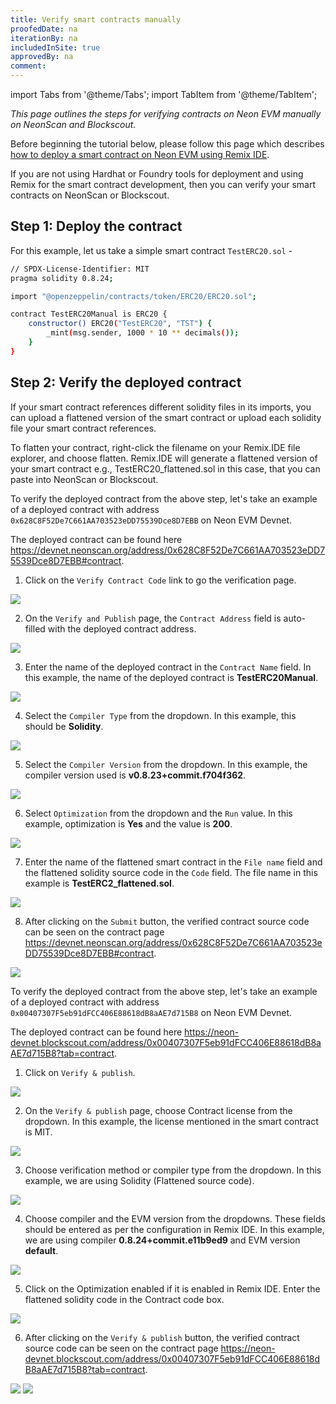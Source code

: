 ```yaml
---
title: Verify smart contracts manually
proofedDate: na
iterationBy: na
includedInSite: true
approvedBy: na
comment:
---
```


import Tabs from '@theme/Tabs';
import TabItem from '@theme/TabItem';

_This page outlines the steps for verifying contracts on Neon EVM manually on NeonScan and Blockscout._

Before beginning the tutorial below, please follow this page which describes [how to deploy a smart contract on Neon EVM using Remix IDE](https://docs.neonevm.org/docs/developing/deploy_facilities/using_remix).

If you are not using Hardhat or Foundry tools for deployment and using Remix for the smart contract development, then you can verify your smart contracts on NeonScan or Blockscout.

## Step 1: Deploy the contract

For this example, let us take a simple smart contract `TestERC20.sol` -

```sh
// SPDX-License-Identifier: MIT
pragma solidity 0.8.24;

import "@openzeppelin/contracts/token/ERC20/ERC20.sol";

contract TestERC20Manual is ERC20 {
    constructor() ERC20("TestERC20", "TST") {
        _mint(msg.sender, 1000 * 10 ** decimals());
    }
}
```

## Step 2: Verify the deployed contract

If your smart contract references different solidity files in its imports, you can upload a flattened version of the smart contract or upload each solidity file your smart contract references.

To flatten your contract, right-click the filename on your Remix.IDE file explorer, and choose flatten. Remix.IDE will generate a flattened version of your smart contract e.g., TestERC20_flattened.sol in this case, that you can paste into NeonScan or Blockscout.

<Tabs>
<TabItem value="NeonScan" label="NeonScan">

To verify the deployed contract from the above step, let's take an example of a deployed contract with address `0x628C8F52De7C661AA703523eDD75539Dce8D7EBB` on Neon EVM Devnet.

The deployed contract can be found here https://devnet.neonscan.org/address/0x628C8F52De7C661AA703523eDD75539Dce8D7EBB#contract.

1. Click on the `Verify Contract Code` link to go the verification page.

<div className='neon-img-width-600' style={{textAlign: 'center'}}>

![](img/neonscan-1.png)

</div>

2. On the `Verify and Publish` page, the `Contract Address` field is auto-filled with the deployed contract address.

<div className='neon-img-width-600' style={{textAlign: 'center'}}>

![](img/neonscan-2.png)

</div>

3. Enter the name of the deployed contract in the `Contract Name` field. In this example, the name of the deployed contract is **TestERC20Manual**.

<div className='neon-img-width-600' style={{textAlign: 'center'}}>

![](img/neonscan-3.png)

</div>

4. Select the `Compiler Type` from the dropdown. In this example, this should be **Solidity**.

<div className='neon-img-width-600' style={{textAlign: 'center'}}>

![](img/neonscan-4.png)

</div>

5. Select the `Compiler Version` from the dropdown. In this example, the compiler version used is **v0.8.23+commit.f704f362**.

<div className='neon-img-width-600' style={{textAlign: 'center'}}>

![](img/neonscan-5.png)

</div>

6. Select `Optimization` from the dropdown and the `Run` value. In this example, optimization is **Yes** and the value is **200**.

<div className='neon-img-width-600' style={{textAlign: 'center'}}>

![](img/neonscan-6.png)

</div>

7. Enter the name of the flattened smart contract in the `File name` field and the flattened solidity source code in the `Code` field. The file name in this example is **TestERC2_flattened.sol**.

<div className='neon-img-width-600' style={{textAlign: 'center'}}>

![](img/neonscan-7.png)

</div>

8. After clicking on the `Submit` button, the verified contract source code can be seen on the contract page https://devnet.neonscan.org/address/0x628C8F52De7C661AA703523eDD75539Dce8D7EBB#contract.

<div className='neon-img-width-600' style={{textAlign: 'center'}}>

![](img/neonscan-8.png)

</div>

</TabItem>

<TabItem value="Blockscout" label="Blockscout">

To verify the deployed contract from the above step, let's take an example of a deployed contract with address `0x00407307F5eb91dFCC406E88618dB8aAE7d715B8` on Neon EVM Devnet.

The deployed contract can be found here https://neon-devnet.blockscout.com/address/0x00407307F5eb91dFCC406E88618dB8aAE7d715B8?tab=contract.

1. Click on `Verify & publish`.

<div className='neon-img-width-600' style={{textAlign: 'center'}}>

![](img/blockscout-1.png)

</div>

2. On the `Verify & publish` page, choose Contract license from the dropdown. In this example, the license mentioned in the smart contract is MIT.

<div className='neon-img-width-600' style={{textAlign: 'center'}}>

![](img/blockscout-2.png)

</div>

3. Choose verification method or compiler type from the dropdown. In this example, we are using Solidity (Flattened source code).

<div className='neon-img-width-600' style={{textAlign: 'center'}}>

![](img/blockscout-3.png)

</div>

4. Choose compiler and the EVM version from the dropdowns. These fields should be entered as per the configuration in Remix IDE. In this example, we are using compiler **0.8.24+commit.e11b9ed9** and EVM version **default**.

<div className='neon-img-width-600' style={{textAlign: 'center'}}>

![](img/blockscout-4.png)

</div>

5. Click on the Optimization enabled if it is enabled in Remix IDE. Enter the flattened solidity code in the Contract code box.

<div className='neon-img-width-600' style={{textAlign: 'center'}}>

![](img/blockscout-5.png)

</div>

6. After clicking on the `Verify & publish` button, the verified contract source code can be seen on the contract page https://neon-devnet.blockscout.com/address/0x00407307F5eb91dFCC406E88618dB8aAE7d715B8?tab=contract.

<div className='neon-img-width-600' style={{textAlign: 'center'}}>

![](img/blockscout-6.png)
![](img/blockscout-7.png)

</div>

</TabItem>
</Tabs>
